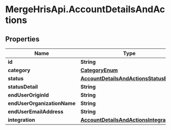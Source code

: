 # MergeHrisApi.AccountDetailsAndActions

## Properties

Name | Type | Description | Notes
------------ | ------------- | ------------- | -------------
**id** | **String** |  | 
**category** | [**CategoryEnum**](CategoryEnum.md) |  | [optional] 
**status** | [**AccountDetailsAndActionsStatusEnum**](AccountDetailsAndActionsStatusEnum.md) |  | 
**statusDetail** | **String** |  | [optional] 
**endUserOriginId** | **String** |  | [optional] 
**endUserOrganizationName** | **String** |  | 
**endUserEmailAddress** | **String** |  | 
**integration** | [**AccountDetailsAndActionsIntegration**](AccountDetailsAndActionsIntegration.md) |  | [optional] 


